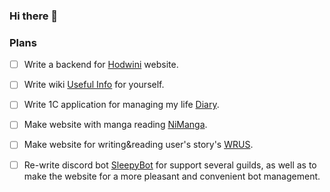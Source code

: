 ### Hi there 👋

### Plans

- [ ] Write a backend for [Hodwini](https://github.com/Hodwini) website.
- [ ] Write wiki [Useful Info](https://github.com/mruddoff/UsefulInfo) for yourself.
- [ ] Write 1C application for managing my life [Diary](https://github.com/mruddoff).
- [ ] Make website with manga reading [NiManga](https://github.com/NiManga-Developers).
- [ ] Make website for writing&reading user's story's [WRUS](https://github.com/mruddoff).
- [ ] Re-write discord bot [SleepyBot](https://github.com/mruddoff/SleepyBot) for support several guilds, as well as to make the website for a more pleasant and convenient bot management.


<!--
**mruddoff/mruddoff** is a ✨ _special_ ✨ repository because its `README.md` (this file) appears on your GitHub profile.

Here are some ideas to get you started:

- 🔭 I’m currently working on ...
- 🌱 I’m currently learning ...
- 👯 I’m looking to collaborate on ...
- 🤔 I’m looking for help with ...
- 💬 Ask me about ...
- 📫 How to reach me: ...
- 😄 Pronouns: ...
- ⚡ Fun fact: ...
-->
